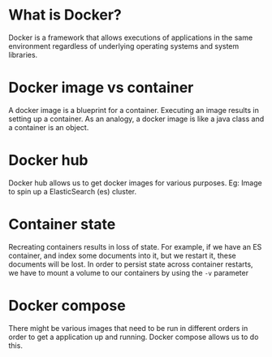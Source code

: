 # What is Docker?
Docker is a framework that allows executions of applications in the same environment regardless of underlying operating systems and system libraries.
# Docker image vs container
A docker image is a blueprint for a container. Executing an image results in setting up a container. As an analogy, a docker image is like a java class and a container is an object.
# Docker hub
Docker hub allows us to get docker images for various purposes. Eg: Image to spin up a ElasticSearch (es) cluster.
# Container state
Recreating containers results in loss of state. For example, if we have an ES container, and index some documents into it, but we restart it, these documents will be lost. In order to persist
state across container restarts, we have to mount a volume to our containers by using the `-v` parameter
# Docker compose
There might be various images that need to be run in different orders in order to get a application up and running. Docker compose allows us to do this.
